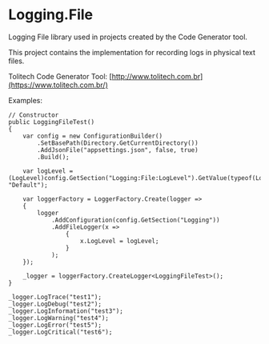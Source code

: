 # Logging.File
Logging File library used in projects created by the Code Generator tool.

This project contains the implementation for recording logs in physical text files. 

Tolitech Code Generator Tool: [http://www.tolitech.com.br](https://www.tolitech.com.br/)

Examples:

```
// Constructor
public LoggingFileTest()
{
	var config = new ConfigurationBuilder()
		.SetBasePath(Directory.GetCurrentDirectory())
		.AddJsonFile("appsettings.json", false, true)
		.Build();

	var logLevel = (LogLevel)config.GetSection("Logging:File:LogLevel").GetValue(typeof(LogLevel), "Default");

	var loggerFactory = LoggerFactory.Create(logger =>
	{
		logger
			.AddConfiguration(config.GetSection("Logging"))
			.AddFileLogger(x => 
                {
					x.LogLevel = logLevel;
                }
            );
	});
			
	_logger = loggerFactory.CreateLogger<LoggingFileTest>();
}
```

```
_logger.LogTrace("test1");
_logger.LogDebug("test2");
_logger.LogInformation("test3");
_logger.LogWarning("test4");
_logger.LogError("test5");
_logger.LogCritical("test6");
```